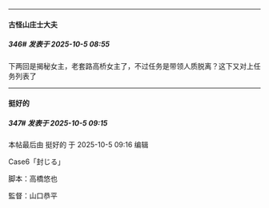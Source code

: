 ﻿
*****

####  古怪山庄士大夫  
##### 346#       发表于 2025-10-5 08:55

下两回是揭秘女主，老套路高桥女主了，不过任务是带领人质脱离？这下又对上任务列表了


*****

####  挺好的  
##### 347#       发表于 2025-10-5 09:15

 本帖最后由 挺好的 于 2025-10-5 09:16 编辑 

Case6「封じる」

脚本：高橋悠也

監督：山口恭平

